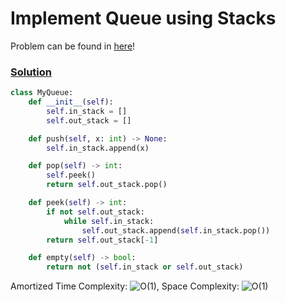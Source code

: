 # Implement Queue using Stacks

Problem can be found in [here](https://leetcode.com/problems/implement-queue-using-stacks/)!

### [Solution](/Stack/232-ImplementQueueusingStacks/solution.py)

```python
class MyQueue:
    def __init__(self):
        self.in_stack = []
        self.out_stack = []

    def push(self, x: int) -> None:
        self.in_stack.append(x)

    def pop(self) -> int:
        self.peek()
        return self.out_stack.pop()

    def peek(self) -> int:
        if not self.out_stack:
            while self.in_stack:
                self.out_stack.append(self.in_stack.pop())
        return self.out_stack[-1]

    def empty(self) -> bool:
        return not (self.in_stack or self.out_stack)
```

Amortized Time Complexity: ![O(1)](<https://latex.codecogs.com/svg.image?\inline&space;O(1)>), Space Complexity: ![O(1)](<https://latex.codecogs.com/svg.image?\inline&space;O(1)>)
